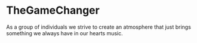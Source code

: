 # TheGameChanger
As a group of individuals we strive to create an atmosphere that just brings something we always have in our hearts music.

